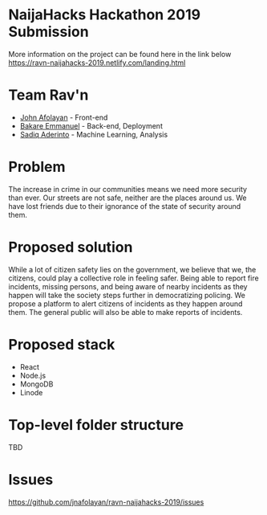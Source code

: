 # NaijaHacks Hackathon 2019 Submission
More information on the project can be found here in the link below
https://ravn-naijahacks-2019.netlify.com/landing.html

# Team Rav'n
- [John Afolayan](https://github.com/jnafolayan) - Front-end
- [Bakare Emmanuel](https://github.com/tiemma) - Back-end, Deployment
- [Sadiq Aderinto](https://github.com/sudiq) - Machine Learning, Analysis

# Problem
The increase in crime in our communities means we need more security than ever. Our streets are not safe, neither are the places around us. We have lost friends due to their ignorance of the state of security around them. 

# Proposed solution
While a lot of citizen safety lies on the government, we believe that we, the citizens, could play a collective role in feeling safer. Being able to report fire incidents, missing persons, and being aware of nearby incidents as they happen will take the society steps further in democratizing policing. We propose a platform to alert citizens of incidents as they happen around them. The general public will also be able to make reports of incidents.

# Proposed stack
- React
- Node.js
- MongoDB
- Linode

# Top-level folder structure
TBD

# Issues
https://github.com/jnafolayan/ravn-naijahacks-2019/issues